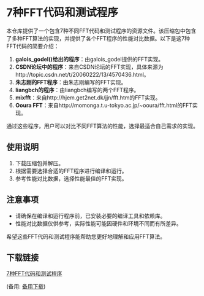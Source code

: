  # 7种FFT代码和测试程序

 本仓库提供了一个包含7种不同FFT代码和测试程序的资源文件。该压缩包中包含了多种FFT算法的实现，并提供了各个FFT程序的性能对比数据。以下是这7种FFT代码的简要介绍：

 1. **galois_godel()给出的程序**：由galois_godel提供的FFT实现。
 2. **CSDN论坛中的程序**：来自CSDN论坛的FFT实现，具体来源为http://topic.csdn.net/t/20060222/13/4570436.html。
 3. **朱志刚的FFT程序**：由朱志刚编写的FFT实现。
 4. **liangbch的程序**：由liangbch编写的两个FFT程序。
 5. **mixfft**：来自http://hjem.get2net.dk/jjn/fft.htm的FFT实现。
 6. **Ooura FFT**：来自http://momonga.t.u-tokyo.ac.jp/~ooura/fft.html的FFT实现。

 通过这些程序，用户可以对比不同FFT算法的性能，选择最适合自己需求的实现。

 ## 使用说明

 1. 下载压缩包并解压。
 2. 根据需要选择合适的FFT程序进行编译和运行。
 3. 参考性能对比数据，选择性能最佳的FFT实现。

 ## 注意事项

 - 请确保在编译和运行程序前，已安装必要的编译工具和依赖库。
 - 性能对比数据仅供参考，实际性能可能因硬件和环境不同而有所差异。

 希望这些FFT代码和测试程序能帮助您更好地理解和应用FFT算法。

 ## 下载链接
 [7种FFT代码和测试程序](https://pan.quark.cn/s/6f83f1d395cf) 

 (备用: [备用下载](https://pan.baidu.com/s/1QRvjZ7NT3uKQmktV1r9QRw?pwd=1234
 ))
